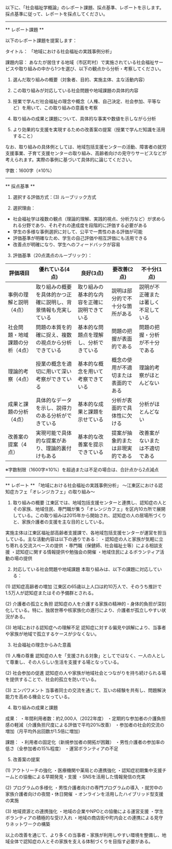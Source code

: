 以下に、「社会福祉学概論」のレポート課題、採点基準、レポートを示します。採点基準に従って、レポートを採点してください。

---------------------------------------
** レポート課題 **

以下のレポート課題を提案します：

タイトル：
「地域における社会福祉の実践事例分析」

課題内容：
あなたが居住する地域（市区町村）で実施されている社会福祉サービスや取り組みの中から1つを選び、以下の観点から分析・考察してください。

1. 選んだ取り組みの概要（対象者、目的、実施主体、主な活動内容）

2. この取り組みが対応している社会問題や地域課題の具体的内容

3. 授業で学んだ社会福祉の理念や概念（人権、自己決定、社会参加、平等など）を用いて、この取り組みの意義を考察

4. 取り組みの成果と課題について、具体的な事実や数値を示しながら分析

5. より効果的な支援を実現するための改善案の提案（授業で学んだ知識を活用すること）

なお、取り組みの具体例としては、地域包括支援センターの活動、障害者の就労支援事業、子育て支援センターの取り組み、高齢者向けの見守りサービスなどが考えられます。実際の事例に基づいて具体的に論じてください。

字数：1600字（±10%）

---------------------------------------
** 採点基準 **

1. 選択する評価方式：(3) ルーブリック方式

2. 選択理由：
- 社会福祉学は複数の観点（理論的理解、実践的視点、分析力など）が求められる分野であり、それぞれの達成度を段階的に評価する必要がある
- 学生の多様な事例選択に対して、公平で一貫性のある評価が可能
- 評価基準が明確なため、学生の自己評価や相互評価にも活用できる
- 改善点が明確になり、学生へのフィードバックが容易

3. 評価基準（20点満点のルーブリック）：

| 評価項目 | 優れている(4点) | 良好(3点) | 要改善(2点) | 不十分(1点) |
|---------|--------------|----------|-----------|-----------|
| 事例の理解と説明（4点） | 取り組みの概要を具体的かつ正確に説明し、背景情報も充実している | 取り組みの基本的な内容を正確に説明できている | 説明は部分的で不十分な箇所がある | 説明が不正確または著しく不足している |
| 社会問題・地域課題の分析（4点） | 問題の本質を的確に捉え、複数の視点から分析できている | 基本的な問題点を理解し、分析できている | 問題の把握が表面的である | 問題の把握・分析が不十分である |
| 理論的考察（4点） | 授業の概念を適切に用いて深い考察ができている | 基本的な概念を用いて考察できている | 概念の使用が不適切または表面的である | 理論的考察がほとんどない |
| 成果と課題の分析（4点） | 具体的なデータを示し、説得力のある分析ができている | 基本的な成果と課題を示せている | 分析が表面的で具体性に欠ける | 分析がほとんどない |
| 改善案の提案（4点） | 実現可能で具体的な提案があり、理論的裏付けもある | 基本的な改善案を提示できている | 提案が抽象的または非現実的である | 改善案がないまたは不適切である |

※字数制限（1600字±10%）を超過または不足の場合は、合計点から2点減点

---------------------------------------
** レポート **
「地域における社会福祉の実践事例分析」
～江東区における認知症カフェ「オレンジカフェ」の取り組み～

1. 取り組みの概要
江東区では、地域包括支援センターと連携し、認知症の人とその家族、地域住民、専門職が集う「オレンジカフェ」を区内10カ所で展開している。この取り組みは2015年から開始され、認知症の人の居場所づくりと、家族介護者の支援を主な目的としている。

実施主体は江東区福祉部高齢者支援課で、各地域包括支援センターが運営を担当している。主な活動内容は以下の通りである：
・認知症の人と家族が気軽に立ち寄れる交流スペースの提供
・専門職（保健師、社会福祉士等）による相談支援
・認知症に関する情報提供や勉強会の開催
・地域住民によるボランティア活動の場の提供

2. 対応している社会問題や地域課題
本取り組みは、以下の課題に対応している：

(1) 認知症高齢者の増加
江東区の65歳以上人口は約10万人で、そのうち推計で1.5万人が認知症またはその予備群とされる。

(2) 介護者の孤立と負担
認知症の人を介護する家族の精神的・身体的負担が深刻化している。特に、独居世帯や核家族化の進行により、介護者が孤立しやすい状況がある。

(3) 地域における認知症への理解不足
認知症に対する偏見や誤解により、当事者や家族が地域で孤立するケースが少なくない。

3. 社会福祉の理念からみた意義

(1) 人権の尊重
認知症の人を「支援される対象」としてではなく、一人の人として尊重し、その人らしい生活を支援する場となっている。

(2) 社会参加の促進
認知症の人や家族が地域社会とつながりを持ち続けられる場を提供することで、社会的孤立を防いでいる。

(3) エンパワメント
当事者同士の交流を通じて、互いの経験を共有し、問題解決能力を高める機会となっている。

4. 取り組みの成果と課題

成果：
・年間利用者数：約2,000人（2022年度）
・定期的な参加者の介護負担感の軽減（介護負担尺度による評価で平均20%改善）
・参加者の社会的交流の増加（月平均外出回数が1.5倍に増加）

課題：
・利用者の固定化（新規参加者の開拓が困難）
・男性介護者の参加率の低さ（全参加者の15%程度）
・運営ボランティアの不足

5. 改善案の提案

(1) アウトリーチの強化
・医療機関や薬局との連携強化
・認知症初期集中支援チームとの協働による早期発見・支援
・SNSを活用した情報発信の充実

(2) プログラムの多様化
・男性介護者向けの専門プログラムの導入
・就労中の家族介護者向けの夜間・休日開催
・オンラインを活用したハイブリッド型支援の実施

(3) 地域資源との連携強化
・地域の企業やNPOとの協働による運営支援
・学生ボランティアの積極的な受け入れ
・地域の商店街や町内会との連携による見守りネットワークの構築

以上の改善を通じて、より多くの当事者・家族が利用しやすい環境を整備し、地域全体で認知症の人とその家族を支える体制づくりを目指す必要がある。

